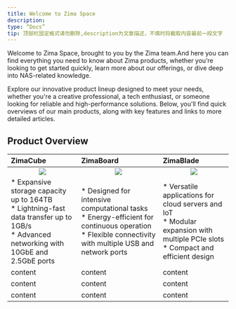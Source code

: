 ```yaml
---
title: Welcome to Zima Space
description:
type: “Docs”
tip: 顶部栏固定格式请勿删除,description为文章描述，不填时将截取内容最前一段文字
---
```

Welcome to Zima Space, brought to you by the Zima team.And here you can find everything you need to know about Zima products, whether you’re looking to get started quickly, learn more about our offerings, or dive deep into NAS-related knowledge.

Explore our innovative product lineup designed to meet your needs, whether you're a creative professional, a tech enthusiast, or someone looking for reliable and high-performance solutions. Below, you'll find quick overviews of our main products, along with key features and links to more detailed articles.


## Product Overview
| ZimaCube | ZimaBoard | ZimaBlade |
| :--------------------------------------- | :--------------------------------------- | :--------------------------------------- |
|<center>![](https://manage.icewhale.io/api/static/docs/1725448603619_cube.png)</center>|<center>![](https://manage.icewhale.io/api/static/docs/1725448835529_board.png)</center>|<center>![](https://manage.icewhale.io/api/static/docs/1725448814569_blade.png)</center>|
|* Expansive storage capacity up to 164TB<br>* Lightning-fast data transfer up to 1GB/s<br>* Advanced networking with 10GbE and 2.5GbE ports |* Designed for intensive computational tasks<br>* Energy-efficient for continuous operation<br>* Flexible connectivity with multiple USB and network ports<br> | * Versatile applications for cloud servers and IoT<br> * Modular expansion with multiple PCIe slots<br>* Compact and efficient design|
| content | content | content |
| content | content | content |
| content | content | content |